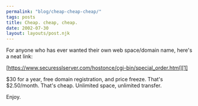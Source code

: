 ```yaml
---
permalink: "blog/cheap-cheap-cheap/"
tags: posts
title: Cheap. cheap, cheap.
date: 2002-07-30
layout: layouts/post.njk
---
```


For anyone who has ever wanted their own web space/domain name, here's a neat link:

[https://www.securesslserver.com/hostonce/cgi-bin/special_order.html][1]

$30 for a year, free domain registration, and price freeze. That's $2.50/month. That's cheap. Unlimited space, unlimited transfer.

Enjoy.

 [1]: https://www.securesslserver.com/hostonce/cgi-bin/special_order.html "https://www.securesslserver.com/hostonce/cgi-bin/special_order.html"